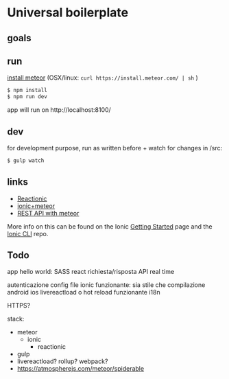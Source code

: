 Universal boilerplate
=====================

## goals


## run

[install meteor](https://www.meteor.com/install) (OSX/linux: `curl https://install.meteor.com/ | sh` )

```bash
$ npm install 
$ npm run dev
```

app will run on http://localhost:8100/

## dev
for development purpose, run as written before + watch for changes in /src:
```bash
$ gulp watch
```


## links

* [Reactionic](https://github.com/reactionic/reactionic)
* [ionic+meteor](http://www.angular-meteor.com/tutorials/whatsapp/ionic/bootstrapping)
* [REST API with meteor](https://atmospherejs.com/simple/rest)

More info on this can be found on the Ionic [Getting Started](http://ionicframework.com/getting-started) page and the [Ionic CLI](https://github.com/driftyco/ionic-cli) repo.


## Todo

app hello world:
SASS
react
richiesta/risposta API real time

autenticazione
config file
ionic funzionante: sia stile che compilazione android ios
livereactload o hot reload funzionante
i18n

HTTPS?


stack:
- meteor
  - ionic
    - reactionic
-  gulp
-  livereactload? rollup? webpack?
- https://atmospherejs.com/meteor/spiderable
